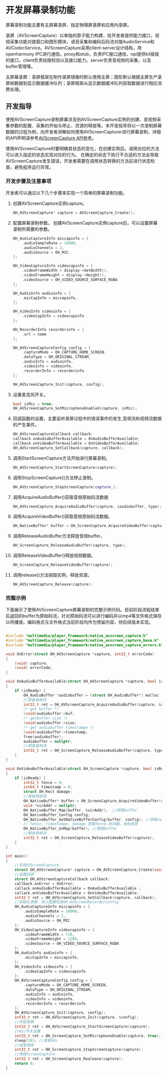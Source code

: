 # 开发屏幕录制功能

屏幕录制功能主要有主屏幕录屏、指定物理屏录屏和应用内录屏。

录屏（AVScreenCapture）以单独的原子能力构建，给开发者提供能力接口，视频采集功能对接窗口和图形模块，语音采集和编码后码流对接AudioService和AVCodecService。AVScreenCapture采用client-server设计结构，用openharmony IPC进行通信。proxy和stub，负责IPC接口通信，npi提供kit层级的接口，client负责权限校验以及接口能力。server负责音视频的采集，以及buffer管理等。

主屏幕录屏：录屏框架在制作录屏镜像时默认使用主屏；图形默认根据主屏生产录屏帧数据到显示数据缓冲队列；录屏框架从显示数据缓冲队列获取数据进行相应消费处理。

## 开发指导

使用AVScreenCapture录制屏幕涉及到AVScreenCapture实例的创建、音视频采集参数的配置、采集的开始与停止、资源的释放等。本开发指导将以一次录制屏幕数据的过程为例，向开发者讲解如何使用AVScreenCapturer进行屏幕录制，详细的API声明请参考[AVScreenCapture API参考](../reference/native-apis/_a_v_screen_capture.md)。

使用AVScreenCapture时要明确其状态的变化，在创建实例后，调用对应的方法可以进入指定的状态实现对应的行为。
在确定的状态下执行不合适的方法会导致AVScreenCapture发生错误，开发者需要在调用状态转换的方法前进行状态检查，避免程序运行异常。

### 开发步骤及注意事项

开发者可以通过以下几个步骤来实现一个简单的屏幕录制功能。

1. 创建AVScreenCapture实例capture。

    ```c++
    OH_AVScreenCapture* capture = AVScreenCapture_Create();
    ```

2. 配置屏幕录制参数。
      创建AVScreenCapture实例capture后，可以设置屏幕录制所需要的参数。

    ```c++
    OH_AudioCaptureInfo miccapinfo = {
        .audioSampleRate = 16000,
        .audioChannels = 2,
        .audioSource = OH_MIC
    };

    OH_VideoCaptureInfo videocapinfo = {
        .videoFrameWidth = display->GetWidth(),
        .videoFrameHeight = display->Height(),
        .videoSource = OH_VIDEO_SOURCE_SURFACE_RGBA
    };

    OH_AudioInfo audioinfo = {
        .micCapInfo = miccapinfo,
    };

    OH_VideoInfo videoinfo = {
        .videoCapInfo = videocapinfo
    };

    OH_RecorderInfo recorderinfo = {
        .url = name
    };

    OH_AVScreenCaptureConfig config = {
        .captureMode = OH_CAPTURE_HOME_SCREEN,
        .dataType = OH_ORIGINAL_STREAM,
        .audioInfo = audioinfo,
        .videoInfo = videoinfo,
        .recorderInfo = recorderinfo
    };

    OH_AVScreenCapture_Init(capture, config);
    ```

3. 设置麦克风开关。
     
    ```c++
    bool isMic = true;
    OH_AVScreenCapture_SetMicrophoneEnabled(capture, isMic);
    ```

4. 回调函数的设置，主要监听录屏过程中的错误事件的发生,音频流和视频流数据的产生事件。
     
    ```c++
    OH_AVScreenCaptureCallback callback;
    callback.onAudioBufferAvailable = OnAudioBufferAvailable;
    callback.onVideoBufferAvailable = OnVideoBufferAvailable;
    OH_AVScreenCapture_SetCallback(capture, callback);
    ```

5. 调用StartScreenCapture方法开始进行屏幕录制。
     
    ```c++
    OH_AVScreenCapture_StartScreenCapture(capture);
    ```

6. 调用StopScreenCapture()方法停止录制。
     
    ```c++
    OH_AVScreenCapture_StopScreenCapture(capture_);
    ```

7. 调用AcquireAudioBuffer()获取音频原始码流数据
     
    ```c++
    OH_AVScreenCapture_AcquireAudioBuffer(capture, &audiobuffer, type);
    ```

8. 调用AcquireVideoBuffer()获取音频原始码流数据。
     
    ```c++
    OH_NativeBuffer* buffer = OH_ScreenCapture_AcquireVideoBuffer(capture, &fence, &timestamp, &damage);
    ```

9. 调用ReleaseAudioBuffer方法释放音频buffer。
     
    ```c++
    OH_ScreenCapture_ReleaseAudioBuffer(capture, type);
    ```

10. 调用ReleaseVideoBuffer()释放视频数据。
     
    ```c++
    OH_ScreenCapture_ReleaseVideoBuffer(capture);
    ```

11. 调用release()方法销毁实例，释放资源。
     
    ```c++
    OH_AVScreenCapture_Release(capture);
    ```

### 完整示例

下面展示了使用AVScreenCapture屏幕录制的完整示例代码。目前阶段流程结束后返回的buffer为原始码流，针对原始码流可以进行编码并以mp4等文件格式保存以供播放。编码格式与文件格式当前阶段均作为预留内容，待后续版本实现。
  
```c++

#include "multimedia/player_framework/native_avscreen_capture.h"
#include "multimedia/player_framework/native_avscreen_capture_base.h"
#include "multimedia/player_framework/native_avscreen_capture_errors.h"

void OnError(struct OH_AVScreenCapture *capture, int32_t errorCode)
{
    (void) capture;
    (void) errorCode;
}

void OnAudioBufferAvailable(struct OH_AVScreenCapture *capture, bool isReady, OH_AudioCapSourceType type)
{
    if (isReady) {
        OH_AudioBuffer *audiobuffer = (struct OH_AudioBuffer*) malloc (sizeof(OH_AudioBuffer));
        //获取音频流
        int32_t ret = OH_AVScreenCapture_AcquireAudioBuffer(capture, &audiobuffer, type);
        /* get buffer */
        (void)audiobuffer->buf;
        /* getbuffer size */
        (void)audiobuffer->size;
        /* get audiobuffer timestampe */
        (void)audiobuffer->timestamp;
        free(audiobuffer);
        audiobuffer = nullptr;
        //释放音频流
        int32_t ret = OH_ScreenCapture_ReleaseAudioBuffer(capture, type);
    }
}

void OnVideoBufferAvailable(struct OH_ScreenCapture *capture, bool isReady)
{
    if (isReady) {
        int32_t fence = 0;
        int64_t timestamp = 0;
        struct OH_Rect damage;
        //获取视频流
        OH_NativeBuffer* buffer = OH_ScreenCapture_AcquireVideoBuffer(capture, &fence, &timestamp, &damage);
        void *virAddr = nullptr;
        OH_NativeBuffer_Map(buffer, &virAddr);  //获取buffer
        OH_NativeBuffer_Config config;
        OH_NativeBuffer_GetNativeBufferConfig(buffer, config); //获取config信息 宽，高，format
        // fence, timestampe, damage 获取fence,时间戳，坐标信息
        OH_NativeBuffer_UnMap(buffer); //释放buffer
        //释放视频流
        int32_t ret = OH_ScreenCapture_ReleaseVideoBuffer(capture);
    }
}

int main()
{
    //实例化ScreenCapture
    struct OH_AVScreenCapture* capture = OH_AVScreenCapture_Create(void);
    //设置回调
    struct OH_AVScreenCaptureCallback callback;
    callback.onError = OnError;
    callack.onAudioBufferAvailable = OnAudioBufferAvailable ; 
    callack.onVideoBufferAvailable = OnVideoBufferAvailable;
    int32_t ret = OH_AVScreenCapture_SetCallback(capture, callback);
    //初始化录屏，传入配置信息OH_AVScreenRecorderConfig
    OH_AudioCaptureInfo miccapinfo = {
        .audioSampleRate = 16000,
        .audioChannels = 2,
        .audioSource = OH_MIC
    };
    OH_VideoCaptureInfo videocapinfo = {
        .videoFrameWidth = 720,
        .videoFrameHeight = 1280,
        .videoSource = OH_VIDEO_SOURCE_SURFACE_RGBA
    };
    OH_AudioInfo audioinfo = {
        .micCapInfo = miccapinfo,
    };
    OH_VideoInfo videoinfo = {
        .videoCapInfo = videocapinfo
    };
    OH_AVScreenCaptureConfig config = {
        .captureMode = OH_CAPTURE_HOME_SCREEN,
        .dataType = OH_ORIGINAL_STREAM,
        .audioInfo = audioinfo,
        .videoInfo = videoinfo,
        .recorderInfo = recorderinfo
    };
    OH_AVScreenCapture_Init(capture, config);
    int32_t ret = OH_AVScreenCapture_Init(capture, &config);
    //开始录屏
    int32_t ret = OH_AVScreenCapture_StartScreenCapture(capture);
    //mic开关设置
    int32_t ret = OH_ScreenCapture_SetMicrophoneEnable(capture, true);
    sleep(10); //录制10s
    //结束录屏
    int32_t ret = OH_ScreenCapture_StopScreenCapture(capture);
    //释放ScreenCapture
    int32_t ret = OH_ScreenCapture_Realease(capture);
    return 0;
}
```
